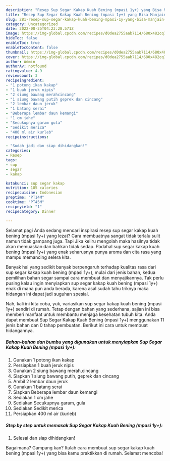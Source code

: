 ```yaml
---
description: "Resep Sup Segar Kakap Kuah Bening (mpasi 1y+) yang Bisa Manjain Lidah, Buat Buka Puasa Sempurna"
title: "Resep Sup Segar Kakap Kuah Bening (mpasi 1y+) yang Bisa Manjain Lidah, Buat Buka Puasa Sempurna"
slug: 281-resep-sup-segar-kakap-kuah-bening-mpasi-1y-yang-bisa-manjain-lidah-buat-buka-puasa-sempurna
category: Uncategorized
date: 2022-08-25T04:23:28.571Z
image: https://img-global.cpcdn.com/recipes/d0dea2755aab7114/680x482cq70/sup-segar-kakap-kuah-bening-mpasi-1y-foto-resep-utama.jpg
hideToc: false
enableToc: true
enableTocContent: false
thumbnail: https://img-global.cpcdn.com/recipes/d0dea2755aab7114/680x482cq70/sup-segar-kakap-kuah-bening-mpasi-1y-foto-resep-utama.jpg
cover: https://img-global.cpcdn.com/recipes/d0dea2755aab7114/680x482cq70/sup-segar-kakap-kuah-bening-mpasi-1y-foto-resep-utama.jpg
author: Admin
authorAv: notfound
ratingvalue: 4.9
reviewcount: 3
recipeingredient:
- "1 potong ikan kakap"
- "1 buah jeruk nipis"
- "2 siung bawang merahcincang"
- "1 siung bawang putih geprek dan cincang"
- "2 lembar daun jeruk"
- "1 batang serai"
- "Beberapa lembar daun kemangi"
- "1 cm jahe"
- "Secukupnya garam gula"
- "Sedikit merica"
- "400 ml air kurleb"
recipeinstructions:

- "Sudah jadi dan siap dihidangkan!"
categories:
- Resep
tags:
- sup
- segar
- kakap

katakunci: sup segar kakap 
nutrition: 185 calories
recipecuisine: Indonesian
preptime: "PT14M"
cooktime: "PT45M"
recipeyield: "1"
recipecategory: Dinner

---
```



Selamat pagi Anda sedang mencari inspirasi resep sup segar kakap kuah bening (mpasi 1y+) yang lezat? Cara membuatnya sangat tidak terlalu sulit namun tidak gampang juga. Tapi Jika keliru mengolah maka hasilnya tidak akan memuaskan dan bahkan tidak sedap. Padahal sup segar kakap kuah bening (mpasi 1y+) yang enak seharusnya punya aroma dan cita rasa yang mampu memancing selera kita.




Banyak hal yang sedikit banyak berpengaruh terhadap kualitas rasa dari sup segar kakap kuah bening (mpasi 1y+), mulai dari jenis bahan, kedua pemilihan bahan segar sampai cara membuat dan menyajikannya. Tak perlu pusing kalau ingin menyiapkan sup segar kakap kuah bening (mpasi 1y+) enak di mana pun anda berada, karena asal sudah tahu triknya maka hidangan ini dapat jadi suguhan spesial.


Nah, kali ini kita coba, yuk, variasikan sup segar kakap kuah bening (mpasi 1y+) sendiri di rumah. Tetap dengan bahan yang sederhana, sajian ini bisa memberi manfaat untuk membantu menjaga kesehatan tubuh kita. Anda dapat membuat Sup Segar Kakap Kuah Bening (mpasi 1y+) menggunakan 11 jenis bahan dan 0 tahap pembuatan. Berikut ini cara untuk membuat hidangannya.

<!--inarticleads1-->

##### Bahan-bahan dan bumbu yang digunakan untuk menyiapkan Sup Segar Kakap Kuah Bening (mpasi 1y+):

1. Gunakan 1 potong ikan kakap
1. Persiapkan 1 buah jeruk nipis
1. Gunakan 2 siung bawang merah,cincang
1. Siapkan 1 siung bawang putih, geprek dan cincang
1. Ambil 2 lembar daun jeruk
1. Gunakan 1 batang serai
1. Siapkan Beberapa lembar daun kemangi
1. Sediakan 1 cm jahe
1. Sediakan Secukupnya garam, gula
1. Sediakan Sedikit merica
1. Persiapkan 400 ml air (kurleb)




<!--inarticleads2-->

##### Step by step untuk memasak Sup Segar Kakap Kuah Bening (mpasi 1y+):


1. Selesai dan siap dihidangkan!



Bagaimana? Gampang kan? Itulah cara membuat sup segar kakap kuah bening (mpasi 1y+) yang bisa kamu praktikkan di rumah. Selamat mencoba!
